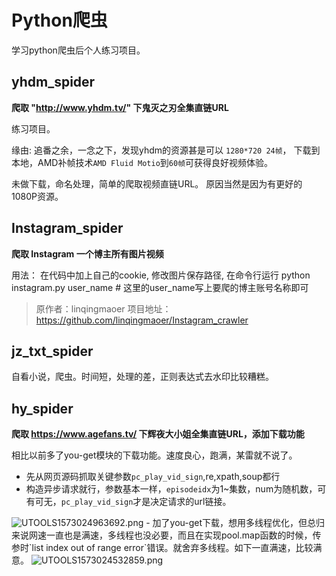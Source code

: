 # Python爬虫

学习python爬虫后个人练习项目。


## yhdm_spider
**爬取 "http://www.yhdm.tv/" 下鬼灭之刃全集直链URL**

练习项目。

缘由: 追番之余，一念之下，发现yhdm的资源甚是可以 `1280*720 24帧`，
下载到本地，AMD补帧技术`AMD Fluid Motio`到`60帧`可获得良好视频体验。

未做下载，命名处理，简单的爬取视频直链URL。
原因当然是因为有更好的1080P资源。

## Instagram_spider
**爬取 Instagram 一个博主所有图片视频**

用法： 在代码中加上自己的cookie, 修改图片保存路径, 在命令行运行 python instagram.py user_name # 这里的user_name写上要爬的博主账号名称即可

>原作者：linqingmaoer
>项目地址：https://github.com/linqingmaoer/Instagram_crawler

## jz_txt_spider

自看小说，爬虫。时间短，处理的差，正则表达式去水印比较糟糕。

## hy_spider
**爬取 https://www.agefans.tv/ 下辉夜大小姐全集直链URL，添加下载功能**

相比以前多了you-get模块的下载功能。速度良心，跑满，某雷就不说了。

- 先从网页源码抓取关键参数`pc_play_vid_sign`,re,xpath,soup都行
- 构造异步请求就行，参数基本一样，`episodeidx`为1~集数，num为随机数，可有可无，`pc_play_vid_sign`才是决定请求的url链接。
<img src="https://upload.cc/i1/2019/11/06/prC503.png" alt="UTOOLS1573024963692.png" title="UTOOLS1573024963692.png" />
- 加了you-get下载，想用多线程优化，但总归来说网速一直也是满速，多线程也没必要，而且在实现pool.map函数的时候，传参时`list index out of range error`错误。就舍弃多线程。如下一直满速，比较满意。


<img src="https://upload.cc/i1/2019/11/06/mpbGSs.png" alt="UTOOLS1573024532859.png" title="UTOOLS1573024532859.png" />
